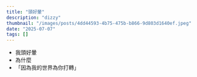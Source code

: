 ```yaml
---
title: "頭好暈"
description: "dizzy"
thumbnail: "/images/posts/4dd44593-4b75-475b-b866-9d803d1640ef.jpeg"
date: "2025-07-07"
tags: []
---
```

- 我頭好暈
- 為什麼
- 「因為我的世界為你打轉」
